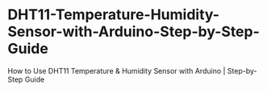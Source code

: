 # DHT11-Temperature-Humidity-Sensor-with-Arduino-Step-by-Step-Guide
How to Use DHT11 Temperature &amp; Humidity Sensor with Arduino | Step-by-Step Guide
